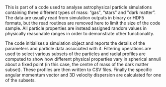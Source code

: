 This is part of a code used to analyse astrophysical particle simulations containing three different
types of mass: “gas", “stars" and "dark matter”.  The data are usually read from simulation outputs
in binary or HDF5 formats, but the read routines are removed here to limit the size of the code
sample.  All particle properties are instead assigned random values in physically reasonable ranges
in order to demonstrate other functionality.

The code initialises a simulation object and reports the details of the parameters and particle data
associated with it.  Filtering operations are used to select various subsets of the particles and
radial profiles are computed to show how different physical properties vary in spherical annuli
about a fixed point (in this case, the centre of mass of the dark matter subset).  These profiles
are then written to CSV files. Finally the specific angular momentum vector and 3D velocity
dispersion are calculated for one of the subsets.

